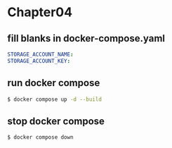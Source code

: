 # Chapter04

## fill blanks in docker-compose.yaml

```yaml
STORAGE_ACCOUNT_NAME:
STORAGE_ACCOUNT_KEY:
```

## run docker compose

```sh
$ docker compose up -d --build
```

## stop docker compose

```sh
$ docker compose down
```
